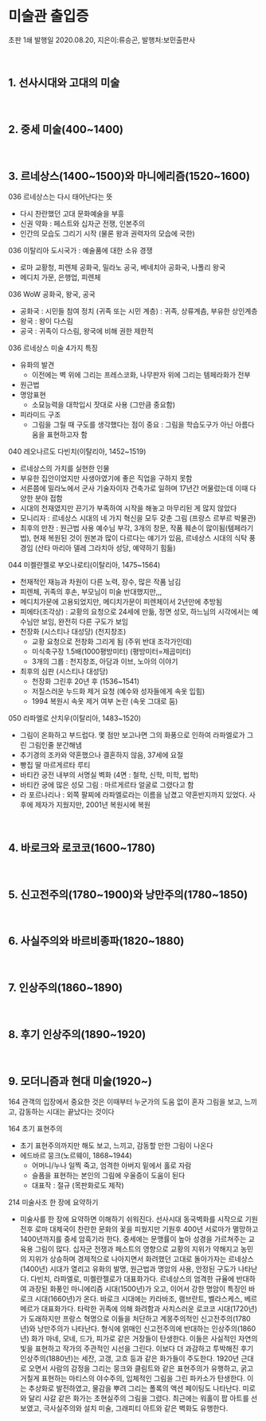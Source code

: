 # 미술관 출입증

초판 1쇄 발행일 2020.08.20,  지은이:류승곤,  발행처:보민출판사

<br>
 

## **1. 선사시대와 고대의 미술**

<br>


## **2. 중세 미술(400~1400)**

<br>


## **3. 르네상스(1400~1500)와 마니에리즘(1520~1600)**

036  르네상스는 다시 태어난다는 뜻
- 다시 찬란했던 고대 문화예술을 부흥
- 신권 약화 : 페스트와 십자군 전쟁, 인본주의
- 인간의 모습도 그리기 시작 (물론 왕과 권력자의 모습에 국한)

036 이탈리아 도시국가 : 예술품에 대한 소유 경쟁
- 로마 교황청, 피렌체 공화국, 밀라노 공국, 베네치아 공화국, 나폴리 왕국
- 메디치 가문, 은행업, 피렌체

036 WoW 공화국, 왕국, 공국
- 공화국 : 시민들 참여 정치 (귀족 또는 시민 계층) : 귀족, 상류계츰, 부유한 상인계층
- 왕국 : 왕이 다스림
- 공국 : 귀족이 다스림, 왕국에 비해 권한 제한적

036 르네상스 미술 4가지 특징
- 유화의 발견 
  - 이전에는 벽 위에 그리는 프레스코화, 나무판자 위에 그리는 템페라화가 전부
- 원근법
- 명암표현
  - 소묘능력을 대학입시 잣대로 사용 (그만큼 중요함)
- 피라미드 구조
  - 그림을 그릴 때 구도를 생각했다는 점이 중요 : 그림을 학습도구가 아닌 아름다움을 표현하고자 함

040 레오나르도 다빈치(이탈리아, 1452~1519)
- 르네상스의 가치를 실현한 인물
- 부유한 집안이었지만 사생아였기에 좋은 직업을 구하지 못함
- 서른쯤에 밀라노에서 군사 기술자이자 건축가로 일하며 17년간 머물렀는데 이때 다양한 분야 접함
- 시대의 천재였지만 끈기가 부족하여 시작을 해놓고 마무리된 게 많지 않았다
- 모니리자 : 르네상스 시대의 네 가지 혁신을 모두 갖춘 그림 (프랑스 르부르 박물관)
- 최후의 만찬 : 원근법 사용 예수님 부각, 3개의 창문, 작품 훼손이 많이됨(템페라기법), 현재 복원된 것이 원본과 많이 다르다는 얘기가 있음, 르네상스 시대의 식탁 풍경임 (산타 마리아 델레 그라치아 성당, 예약하기 힘듦)

044 미켈란젤로 부오나로티(이탈리아, 1475~1564)
- 천재적인 재능과 차원이 다른 노력, 장수, 많은 작품 남김
- 피렌체, 귀족의 후손, 부모님이 미술 반대했지만,,,
- 메디치가문에 고용되었지만, 메디치가문이 피렌체이서 2년만에 추방됨
- 피에타(조각상) : 교황의 요청으로 24세에 만듦, 정면 성모, 하느님의 시각에서는 예수님만 보임, 완전히 다른 구도가 보임
- 천장화 (시스티나 대성당) (천지창조)
  - 교황 요청으로 전창화 그리게 됨 (주위 반대 조각가인데)
  - 미식축구장 1.5배(1000평방미터) (평방미터=제곱미터)
  - 3개의 그룹 : 천지창조, 아담과 이브, 노아의 이야기
- 최후의 심판 (시스티나 대성당)
  - 천장화 그린후 20년 후 (1536~1541)
  - 저질스러운 누드화 제거 요청 (예수와 성자들에게 속옷 입힘)
  - 1994 복원시 속옷 제거 여부 논란 (속옷 그대로 둠)

050 라파엘로 산치우(이탈리아, 1483~1520)
- 그림이 온화하고 부드럽다. 몇 점만 보고나면 그의 화풍으로 인하여 라파엘로가 그린 그림인줄 분간해냄
- 추기경의 조카와 약혼했으나 결혼하지 않음, 37세에 요절
- 빵집 딸 마르게르타 루티
- 바티칸 궁전 내부의 서명실 벽화 (4면 : 철학, 신학, 미학, 법학)
- 바티칸 궁에 많은 성모 그림 : 마르게르타 얼굴로 그렸다고 함 
- 라 포르나리나 : 외쪽 팔찌에 라파엘로라는 이름을 남겼고 약혼반지까지 있었다. 사후에 제자가 지웠지만, 2001년 복원시에 복원

<br>


## **4. 바로크와 로코코(1600~1780)**

<br>


## **5. 신고전주의(1780~1900)와 낭만주의(1780~1850)**

<br>


## **6. 사실주의와 바르비종파(1820~1880)**

<br>


## **7. 인상주의(1860~1890)**

<br>


## **8. 후기 인상주의(1890~1920)**

<br>


## **9. 모더니즘과 현대 미술(1920~)**

164  관객의 입장에서 중요한 것은 이때부터 누군가의 도움 없이 혼자 그림을 보고, 느끼고, 감동하는 시대는 끝났다는 것이다

164  초기 표현주의
- 초기 표현주의까지만 해도 보고, 느끼고, 감동할 만한 그림이 나온다
- 에드바르 뭉크(노르웨이, 1868~1944)
  - 어머니/누나 일찍 죽고, 엄격한 아버지 밑에서 홀로 자람
  - 슬픔을 표현하는 본인의 그림에 우울증이 도움이 된다
  - 대표작 : 절규 (목판화로도 제작)

214  미술사조 한 장에 요약하기
- 미술사를 한 장에 요약하면 이해하기 쉬워진다. 선사시대 동국벽화를 시작으로 기원전후 로마 대제국이 찬란한 문화의 꽃을 피웠지만 기원후 400년 서로마가 멸망하고 1400년까지를 중세 암흑기라 한다. 중세에는 문맹률이 높아 성경을 가르쳐주는 교육용 그림이 많다. 십자군 전쟁과 페스트의 영향으로 교황의 지위가 약해지고 농민의 지위가 상승하며 경제적으로 나아지면서 화려했던 고대로 돌아가자는 르네상스(1400년) 시대가 열리고 유화의 발명, 원근법과 명암의 사용, 안정된 구도가 나타난다. 다빈치, 라파엘로, 미켈란젤로가 대표화가다. 르네상스의 엄격한 규율에 반대하여 과장된 화풍인 마니에리즘 시대(1500년)가 오고, 이어서 강한 명암이 특징인 바로크 시대(1660년)가 온다. 바로크 시대에는 카라바조, 램브란트, 벨라스케스, 베르메르가 대표화가다. 타락한 귀족에 의해 화려함과 사치스러운 로코코 시대(1720년)가 도래하지만 프랑스 혁명으로 이들을 처단하고 계몽주의적인 신고전주의(1780년)와 낭만주의가 나타난다. 형식에 얽매인 신고전주의에 반대하는 인상주의(1860년) 화가 마네, 모네, 드가, 피가로 같은 거장들이 탄생한다. 이들은 사실적인 자연의 빛을 표현하고 작가의 주관적인 시선을 그린다. 이보다 더 과감하고 투박해진 후기 인상주의(1880년)는 세잔, 고갱, 고흐 등과 같은 화가들이 주도한다. 1920년 근대로 오면서 사람의 감정을 그리는 뭉크와 클림트와 같은 표현주의가 유행하고, 굵고 거칠게 표현하는 마티스의 야수주의, 입체적인 그림을 그린 파카소가 탄생한다. 이는 추상화로 발전하였고, 물감을 뿌려 그리는 폴록의 액션 페이팅도 나타난다. 미로와 달리 샤갈 같은 화가는 초현실주의 그림을 그렸다. 최근에는 워홀이 팝 아트를 선보였고, 극사실주의와 설치 미술, 그래피티 아트와 같은 벽화도 유행한다.